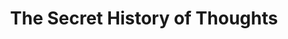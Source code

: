 ---
categories: [podcasts]
thumbnail: http://media.npr.org/images/podcasts/primary/icon_510307.jpg
title: "The Secret History of Thoughts"
provider_name: "NPR: Invisibilia Podcast"
raw_source: http://podcastdownload.npr.org/anon.npr-podcasts/podcast/510307/375981020/npr_375981020.mp3
published: 2015-01-09T00:00:00
provider_url: http://www.npr.org/programs/invisibilia
source: http://pca.st/ROFD
provider_display: "NPR: Invisibilia Podcast"
---